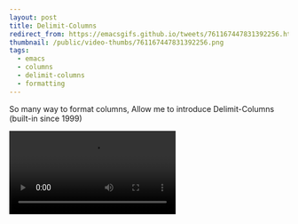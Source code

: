 ```yaml
---
layout: post
title: Delimit-Columns
redirect_from: https://emacsgifs.github.io/tweets/761167447831392256.html
thumbnail: /public/video-thumbs/761167447831392256.png
tags:
  - emacs
  - columns
  - delimit-columns
  - formatting
---
```


So many way to format columns, Allow me to introduce Delimit-Columns (built-in since 1999)

<video controls autoplay loop>
  <source src="/public/videos/761167447831392256.mp4" type="video/mp4">
    Sorry your browser does not support the video tag, maybe time to upgrade?
</video>
